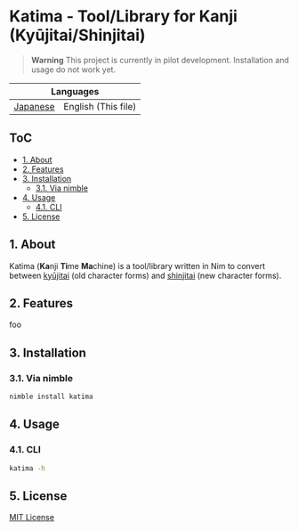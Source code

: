 # Katima - Tool/Library for Kanji (Kyūjitai/Shinjitai) <!-- omit in toc -->

> **Warning**
> This project is currently in pilot development.
> Installation and usage do not work yet.

<!-- ここにGIFを挿入 -->

<div align="center">
  <table>
    <tr>
      <thead>
        <tr>
          <th colspan="2">Languages</th>
        </tr>
      </thead>
      <tbody>
        <td>
          <a href="README_ja.md">Japanese</a>
        </td>
        <td>English (This file)</td>
      </tbody>
    </tr>
  </table>
</div>

## ToC <!-- omit in toc -->

- [1. About](#1-about)
- [2. Features](#2-features)
- [3. Installation](#3-installation)
  - [3.1. Via nimble](#31-via-nimble)
- [4. Usage](#4-usage)
  - [4.1. CLI](#41-cli)
- [5. License](#5-license)

## 1. About

Katima (**Ka**nji **Ti**me **Ma**chine) is a tool/library written in Nim
 to convert between [kyūjitai](https://en.wikipedia.org/wiki/Ky%C5%ABjitai) (old character forms) and [shinjitai](https://en.wikipedia.org/wiki/Shinjitai) (new character forms).

## 2. Features

foo

## 3. Installation

### 3.1. Via nimble

```bash
nimble install katima
```

## 4. Usage

### 4.1. CLI

```bash
katima -h
```

## 5. License

[MIT License](LICENSE)
